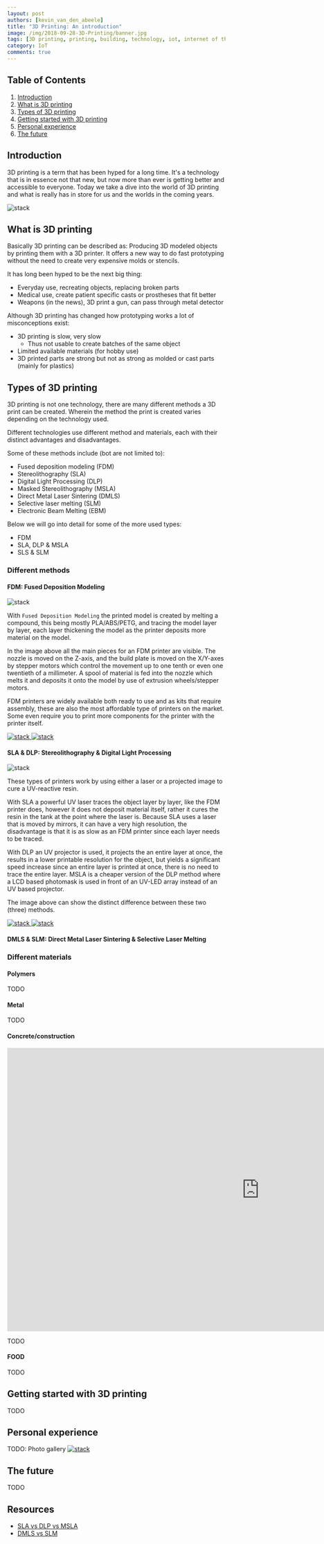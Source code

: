 ```yaml
---
layout: post
authors: [kevin_van_den_abeele]
title: "3D Printing: An introduction"
image: /img/2018-09-28-3D-Printing/banner.jpg
tags: [3D printing, printing, building, technology, iot, internet of things]
category: IoT
comments: true
---
```

<link rel="stylesheet" href="https://cdnjs.cloudflare.com/ajax/libs/lightbox2/2.9.0/css/lightbox.css" />
<link rel="stylesheet" href="https://cdn.jsdelivr.net/npm/bootstrap-grid-only@1.0.0/bootstrap.css" />

<script src="https://cdnjs.cloudflare.com/ajax/libs/jquery/3.2.1/jquery.min.js"></script>
<script src="https://cdnjs.cloudflare.com/ajax/libs/lightbox2/2.9.0/js/lightbox.min.js"></script>
<script src="https://cdn.jsdelivr.net/npm/bootstrap-grid-only@1.0.0/index.min.js"></script>

## Table of Contents

1. [Introduction](#introduction)
2. [What is 3D printing](#what-is-3d-printing)
3. [Types of 3D printing](#types-of-3d-printing)
4. [Getting started with 3D printing](#getting-started-with-3d-printing)
5. [Personal experience](#personal-experience)
6. [The future](#the-future)

## Introduction

3D printing is a term that has been hyped for a long time.
It's a technology that is in essence not that new, but now more than ever is getting better and accessible to everyone.
Today we take a dive into the world of 3D printing and what is really has in store for us and the worlds in the coming years.

<img alt="stack" src="{{ '/img/2018-09-28-3D-Printing/sla-glow.jpg' | prepend: site.baseurl }}" class="image fit" style="margin:0px auto; max-width: 500px;">


## What is 3D printing

Basically 3D printing can be described as: Producing 3D modeled objects by printing them with a 3D printer.
It offers a new way to do fast prototyping without the need to create very expensive molds or stencils.

It has long been hyped to be the next big thing:
- Everyday use, recreating objects, replacing broken parts
- Medical use, create patient specific casts or prostheses that fit better
- Weapons (in the news), 3D print a gun, can pass through metal detector

Although 3D printing has changed how prototyping works a lot of misconceptions exist:
- 3D printing is slow, very slow
    - Thus not usable to create batches of the same object
- Limited available materials (for hobby use)
- 3D printed parts are strong but not as strong as molded or cast parts (mainly for plastics)


## Types of 3D printing

3D printing is not one technology, there are many different methods a 3D print can be created.
Wherein the method the print is created varies depending on the technology used.

Different technologies use different method and materials, each with their distinct advantages and disadvantages.

Some of these methods include (bot are not limited to):
- Fused deposition modeling (FDM)
- Stereolithography (SLA)
- Digital Light Processing (DLP)
- Masked Stereolithography (MSLA)
- Direct Metal Laser Sintering (DMLS)
- Selective laser melting (SLM)
- Electronic Beam Melting (EBM)

Below we will go into detail for some of the more used types:
- FDM
- SLA, DLP & MSLA
- SLS & SLM


### Different methods

#### FDM: Fused Deposition Modeling

<img alt="stack" src="{{ '/img/2018-09-28-3D-Printing/fdm.png' | prepend: site.baseurl }}" class="image fit" style="margin:0px auto; max-width: 500px;">

With `Fused Deposition Modeling` the printed model is created by melting a compound, this being mostly PLA/ABS/PETG, and tracing the model layer by layer, each layer thickening the model as the printer deposits more material on the model.

In the image above all the main pieces for an FDM printer are visible. 
The nozzle is moved on the Z-axis, and the build plate is moved on the X/Y-axes by stepper motors which control the movement up to one tenth or even one twentieth of a millimeter.
A spool of material is fed into the nozzle which melts it and deposits it onto the model by use of extrusion wheels/stepper motors.

FDM printers are widely available both ready to use and as kits that require assembly, these are also the most affordable type of printers on the market.
Some even require you to print more components for the printer with the printer itself.

<a href="{{ '/img/2018-09-28-3D-Printing/fdm-print1.jpg' | prepend: site.baseurl }}" data-lightbox="fdm" data-title="FDM printers & prints">
    <img alt="stack" src="{{ '/img/2018-09-28-3D-Printing/fdm-print1.jpg' | prepend: site.baseurl }}" class="image fit" style="margin:0px auto; max-width: 500px;">
</a>
<a href="{{ '/img/2018-09-28-3D-Printing/fdm-print2.jpg' | prepend: site.baseurl }}" data-lightbox="fdm" data-title="FDM printers & prints">
    <img alt="stack" src="{{ '/img/2018-09-28-3D-Printing/fdm-print2.jpg' | prepend: site.baseurl }}" class="image fit" style="margin:0px auto; max-width: 500px;">
</a>


#### SLA & DLP: Stereolithography & Digital Light Processing

<img alt="stack" src="{{ '/img/2018-09-28-3D-Printing/sla-dlp.jpeg' | prepend: site.baseurl }}" class="image fit" style="margin:0px auto; max-width: 800px;">

These types of printers work by using either a laser or a projected image to cure a UV-reactive resin.

With SLA a powerful UV laser traces the object layer by layer, like the FDM printer does, however it does not deposit material itself, rather it cures the resin in the tank at the point where the laser is.
Because SLA uses a laser that is moved by mirrors, it can have a very high resolution, the disadvantage is that it is as slow as an FDM printer since each layer needs to be traced.

With DLP an UV projector is used, it projects the an entire layer at once, the results in a lower printable resolution for the object, but yields a significant speed increase since an entire layer is printed at once, there is no need to trace the entire layer.
MSLA is a cheaper version of the DLP method where a LCD based photomask is used in front of an UV-LED array instead of an UV based projector.

The image above can show the distinct difference between these two (three) methods.

<a href="{{ '/img/2018-09-28-3D-Printing/sla-print1.jpg' | prepend: site.baseurl }}" data-lightbox="fdm" data-title="SLA printers & prints">
    <img alt="stack" src="{{ '/img/2018-09-28-3D-Printing/sla-print1.jpg' | prepend: site.baseurl }}" class="image fit" style="margin:0px auto; max-width: 500px;">
</a>
<a href="{{ '/img/2018-09-28-3D-Printing/sla-print2.jpg' | prepend: site.baseurl }}" data-lightbox="fdm" data-title="SLA printers & prints">
    <img alt="stack" src="{{ '/img/2018-09-28-3D-Printing/sla-print2.jpg' | prepend: site.baseurl }}" class="image fit" style="margin:0px auto; max-width: 500px;">
</a>


#### DMLS & SLM: Direct Metal Laser Sintering & Selective Laser Melting


### Different materials

#### Polymers

TODO


#### Metal

TODO


#### Concrete/construction

<div class="responsive-video">
    <iframe width="1164" height="655" src="https://www.youtube.com/embed/GUdnrtnjT5Q" frameborder="0" allow="autoplay; encrypted-media" allowfullscreen></iframe>
</div>

TODO


#### FOOD

TODO


## Getting started with 3D printing

TODO


## Personal experience

TODO: Photo gallery
<a href="{{ '/img/2018-09-28-3D-Printing/fdm.png' | prepend: site.baseurl }}" data-lightbox="fdm" data-title="fdm">
    <img alt="stack" src="{{ '/img/2018-09-28-3D-Printing/fdm.png' | prepend: site.baseurl }}" class="image fit" style="margin:0px auto; max-width: 500px;">
</a>

## The future

TODO


## Resources

- [SLA vs DLP vs MSLA](https://theorthocosmos.com/laser-sla-vs-dlp-vs-masked-sla-3d-printing-technology-compared/)
- [DMLS vs SLM](https://www.element.com/nucleus/2016/06/29/dmls-vs-slm-3d-printing-for-metal-manufacturing)